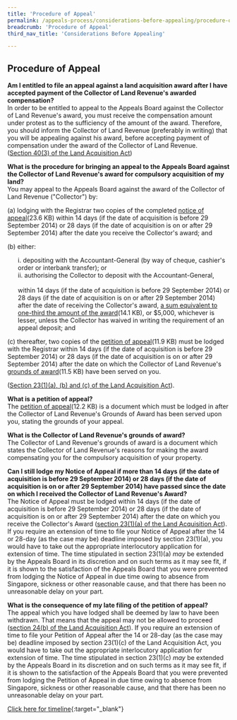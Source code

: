 ```yaml
---
title: 'Procedure of Appeal'
permalink: /appeals-process/considerations-before-appealing/procedure-of-appeal/
breadcrumb: 'Procedure of Appeal'
third_nav_title: 'Considerations Before Appealing'

---
```



Procedure of Appeal
---

**Am I entitled to file an appeal against a land acquisition award after I have accepted payment of the Collector of Land Revenue's awarded compensation?** 
<br>
In order to be entitled to appeal to the Appeals Board against the Collector of Land Revenue's award, you must receive the compensation amount under protest as to the sufficiency of the amount of the award.  Therefore, you should inform the Collector of Land Revenue (preferably in writing) that you will be appealing against his award, before accepting payment of compensation under the award of the Collector of Land Revenue. <br> 
([Section 40(3) of the Land Acquisition Act](https://sso.agc.gov.sg/Act/LAA1966?ProvIds=pr40-#pr40-)) <br>

**What is the procedure for bringing an appeal to the Appeals Board against the Collector of Land Revenue's award for compulsory acquisition of my land?** 
<br>
You may appeal to the Appeals Board against the award of the Collector of Land Revenue ("Collector") by: <br> 

(a)   lodging with the Registrar two copies of the completed [notice of appeal](/files/Form-NOA.pdf)(23.6 KB) within 14 days (if the date of acquisition is before 29 September 2014) or 28 days (if the date of acquisition is on or after 29 September 2014) after the date you receive the Collector's award; and <br>

(b)   either: 
<br> 
<ol>
  
 i.   depositing with the Accountant-General (by way of cheque, cashier's order or interbank transfer); or 
<br>
 ii.   authorising the Collector to deposit with the Accountant-General, <br> 
<br>
    within 14 days (if the date of acquisition is before 29 September 2014) or 28 days (if the date of acquisition is on or after 29 September 2014) after the date of receiving the Collector's award, <a href="/files/FAQ-Q9.pdf">a sum equivalent to one-third the amount of the  </a><u>award</u>(14.1 KB), or $5,000, whichever is lesser, unless the Collector has waived in writing the requirement of an appeal deposit; and
</ol>

       

(c)   thereafter, two copies of the [petition of appeal](/files/FAQ-Q4.pdf)(11.9 KB) must be lodged with the Registrar within 14 days (if the date of acquisition is before 29 September 2014) or 28 days (if the date of acquisition is on or after 29 September 2014) after the date on which the Collector of Land Revenue's [grounds of award](/files/FAQ-Q5.pdf)(11.5 KB) have been served on you. <br>

([Section 23(1)(a), (b) and (c) of the Land Acquisition Act](https://sso.agc.gov.sg/Act/LAA1966?ProvIds=pr23-#pr23-)). <br>

**What is a petition of appeal?** 
<br>
The [petition of appeal](/files/Form-PoA-lpl-2Sep09.pdf)(12.2 KB) is a document which must be lodged in after the Collector of Land Revenue's Grounds of Award has been served upon you, stating the grounds of your appeal.<br>

**What is the Collector of Land Revenue's grounds of award?** 
<br>
The Collector of Land Revenue's grounds of award is a document which states the Collector of Land Revenue's reasons for making the award compensating you for the compulsory acquisition of your property. <br>

**Can I still lodge my Notice of Appeal if more than 14 days (if the date of acquisition is before 29 September 2014) or 28 days (if the date of acquisition is on or after 29 September 2014) have passed since the date on which I received the Collector of Land Revenue's Award?**
<br>
The Notice of Appeal must be lodged within 14 days (if the date of acquisition is before 29 September 2014) or 28 days (if the date of acquisition is on or after 29 September 2014) after the date on which you receive the Collector's Award ([section 23(1)(a) of the Land Acquisition Act](https://sso.agc.gov.sg/Act/LAA1966?ProvIds=pr23-#pr23-)).  If you require an extension of time to file your Notice of Appeal after the 14 or 28-day (as the case may be) deadline imposed by section 23(1)(a), you would have to take out the appropriate interlocutory application for extension of time.  The time stipulated in section 23(1)(a) *may* be extended by the Appeals Board in its discretion and on such terms as it may see fit, if it is shown to the satisfaction of the Appeals Board that you were prevented from lodging the Notice of Appeal in due time owing to absence from Singapore, sickness or other reasonable cause, and that there has been no unreasonable delay on your part. <br>

**What is the consequence of my late filing of the petition of appeal?**
<br>
The appeal which you have lodged shall be deemed by law to have been withdrawn. That means that the appeal may not be allowed to proceed ([section 24(b) of the Land Acquisition Act](https://sso.agc.gov.sg/Act/LAA1966?ProvIds=pr24-#pr24-)). If you require an extension of time to file your Petition of Appeal after the 14 or 28-day (as the case may be) deadline imposed by section 23(1)(c) of the Land Acquisition Act, you would have to take out the appropriate interlocutory application for extension of time. The time stipulated in section 23(1)(c) *may* be extended by the Appeals Board in its discretion and on such terms as it may see fit, if it is shown to the satisfaction of the Appeals Board that you were prevented from lodging the Petition of Appeal in due time owing to absence from Singapore, sickness or other reasonable cause, and that there has been no unreasonable delay on your part. <br>

[Click here for timeline](/faqs/timeline/){:target="_blank"}

